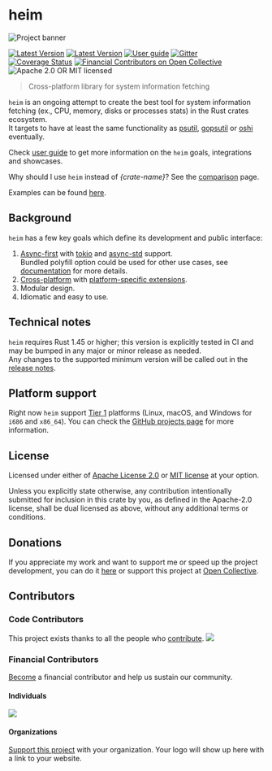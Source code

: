 # heim

![Project banner](./.github/readme-logo.png)

[![Latest Version](https://img.shields.io/crates/v/heim.svg)](https://crates.io/crates/heim)
[![Latest Version](https://docs.rs/heim/badge.svg)](https://docs.rs/heim)
[![User guide](https://img.shields.io/badge/user%20guide-book-brightgreen)](https://heim-rs.github.io/book/)
[![Gitter](https://badges.gitter.im/heim-rs/heim.svg)](https://gitter.im/heim-rs/heim)\
[![Coverage Status](https://github.com/heim-rs/heim/workflows/Continuous%20integration/badge.svg)](https://github.com/heim-rs/heim/actions?workflow=Continuous+integration)
[![Financial Contributors on Open Collective](https://opencollective.com/heim-rs/all/badge.svg?label=financial+contributors)](https://opencollective.com/heim-rs)
![Apache 2.0 OR MIT licensed](https://img.shields.io/badge/license-Apache2.0%2FMIT-blue.svg)

> Cross-platform library for system information fetching

`heim` is an ongoing attempt to create the best tool for system information fetching
(ex., CPU, memory, disks or processes stats) in the Rust crates ecosystem.\
It targets to have at least the same functionality as
[psutil](https://github.com/giampaolo/psutil),
[gopsutil](https://github.com/shirou/gopsutil) or
[oshi](https://github.com/oshi/oshi) eventually.

Check [user guide](https://heim-rs.github.io/book/) to get more information
on the `heim` goals, integrations and showcases.

Why should I use `heim` instead of *{crate-name}*?
See the [comparison](https://github.com/heim-rs/heim/blob/master/COMPARISON.md) page.

Examples can be found [here](https://github.com/heim-rs/heim/tree/master/examples).

## Background

`heim` has a few key goals which define its development and public interface:

 1. [Async-first](https://heim-rs.github.io/book/async/index.html)
    with [tokio](https://tokio.rs) and [async-std](https://async.rs) support.\
    Bundled polyfill option could be used for other use cases, see [documentation](https://docs.rs/heim)
    for more details.
 2. [Cross-platform](https://heim-rs.github.io/book/introduction/platforms.html) with [platform-specific extensions](https://heim-rs.github.io/book/api/platform-specific.html).
 3. Modular design.
 4. Idiomatic and easy to use.

## Technical notes

`heim` requires Rust 1.45 or higher; this version is explicitly tested in CI
and may be bumped in any major or minor release as needed.\
Any changes to the supported minimum version will be called out in the
[release notes](https://github.com/heim-rs/heim/blob/master/CHANGELOG.md).

## Platform support

Right now `heim` support [Tier 1](https://forge.rust-lang.org/platform-support.html#tier-1)
platforms (Linux, macOS, and Windows for `i686` and `x86_64`).
You can check the [GitHub projects page](https://github.com/heim-rs/heim/projects)
for more information.

## License

Licensed under either of [Apache License 2.0](https://github.com/heim-rs/heim/blob/master/LICENSE-APACHE)
or [MIT license](https://github.com/heim-rs/heim/blob/master/LICENSE-MIT) at your option.

Unless you explicitly state otherwise, any contribution intentionally submitted for inclusion in this crate by you,
as defined in the Apache-2.0 license, shall be dual licensed as above, without any additional terms or conditions.

## Donations

If you appreciate my work and want to support me or speed up the project development,
you can do it [here](https://svartalf.info/donate/) or
support this project at [Open Collective](https://opencollective.com/heim-rs).

## Contributors

### Code Contributors

This project exists thanks to all the people who [contribute](CONTRIBUTE.md).
<a href="https://github.com/heim-rs/heim/graphs/contributors"><img src="https://opencollective.com/heim-rs/contributors.svg?width=890&button=false" /></a>

### Financial Contributors

[Become](https://opencollective.com/heim-rs/contribute) a financial contributor and help us sustain our community.

#### Individuals

<a href="https://opencollective.com/heim-rs"><img src="https://opencollective.com/heim-rs/individuals.svg?width=890"></a>

#### Organizations

[Support this project](https://opencollective.com/heim-rs/contribute) with your organization. Your logo will show up here with a link to your website.
